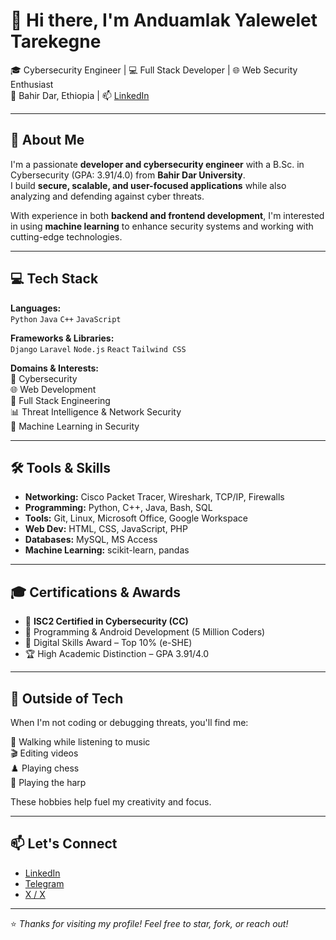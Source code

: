 # 👋 Hi there, I'm Anduamlak Yalewelet Tarekegne

🎓 Cybersecurity Engineer | 💻 Full Stack Developer | 🌐 Web Security Enthusiast  
📍 Bahir Dar, Ethiopia | 📫 [LinkedIn](https://www.linkedin.com/in/anduamlak-yalewelet-3a1ba5371/)

---

## 🧠 About Me

I'm a passionate **developer and cybersecurity engineer** with a B.Sc. in Cybersecurity (GPA: 3.91/4.0) from **Bahir Dar University**.  
I build **secure, scalable, and user-focused applications** while also analyzing and defending against cyber threats.

With experience in both **backend and frontend development**, I'm interested in using **machine learning** to enhance security systems and working with cutting-edge technologies.

---

## 💻 Tech Stack

**Languages:**  
`Python` `Java` `C++` `JavaScript`

**Frameworks & Libraries:**  
`Django` `Laravel` `Node.js` `React` `Tailwind CSS`

**Domains & Interests:**  
🔐 Cybersecurity  
🌐 Web Development  
🧩 Full Stack Engineering  
📊 Threat Intelligence & Network Security  
🤖 Machine Learning in Security

---

## 🛠 Tools & Skills

- **Networking:** Cisco Packet Tracer, Wireshark, TCP/IP, Firewalls  
- **Programming:** Python, C++, Java, Bash, SQL  
- **Tools:** Git, Linux, Microsoft Office, Google Workspace  
- **Web Dev:** HTML, CSS, JavaScript, PHP  
- **Databases:** MySQL, MS Access  
- **Machine Learning:** scikit-learn, pandas

---

## 🎓 Certifications & Awards

- 📜 **ISC2 Certified in Cybersecurity (CC)**
- 🧠 Programming & Android Development (5 Million Coders)
- 🏅 Digital Skills Award – Top 10% (e-SHE)
- 🏆 High Academic Distinction – GPA 3.91/4.0

---

## 🎯 Outside of Tech

When I'm not coding or debugging threats, you'll find me:

🎵 Walking while listening to music  
🎬 Editing videos  
♟️ Playing chess  
🎼 Playing the harp

These hobbies help fuel my creativity and focus.

---

## 📫 Let's Connect

- [LinkedIn](https://www.linkedin.com/in/anduamlak-yalewelet-3a1ba5371/)
- [Telegram](https://t.me/https://t.me/Anduamlak_Yalewelet)
- [X / X](https://X.com/Anduamlak23) 

---

⭐️ *Thanks for visiting my profile! Feel free to star, fork, or reach out!*
